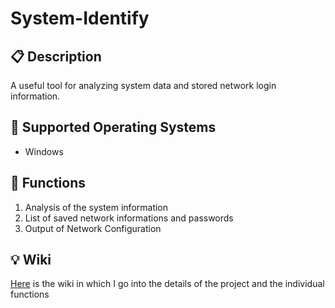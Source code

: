 # System-Identify
## :clipboard: Description
A useful tool for analyzing system data and stored network login information.

## :file_folder: Supported Operating Systems
* Windows

## :wrench: Functions
1. Analysis of the system information
1. List of saved network informations and passwords
1. Output of Network Configuration

## :bulb: Wiki
[Here](https://github.com/MisterL-v/System-Identify/wiki) is the wiki in which I go into the details of the project and the individual functions

